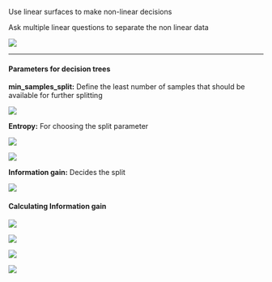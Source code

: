 Use linear surfaces to make non-linear decisions&nbsp;

Ask multiple linear questions to separate the non linear data&nbsp;

 ![](https://cdn-images-1.medium.com/max/1600/1*dIIa0UYrTCuSwlOAeFhlTA.png)

* * *

#### Parameters for decision&nbsp;trees

**min\_samples\_split:** Define the least number of samples that should be available for further splitting&nbsp;

 ![](https://cdn-images-1.medium.com/max/1600/1*3107zDFN-2VhumbLCRLQvw.png)

**Entropy:** For choosing the split parameter&nbsp;

 ![](https://cdn-images-1.medium.com/max/2000/1*P3CYFwcxXZ9kspAZxkdm6g.png)

 ![](https://cdn-images-1.medium.com/max/2000/1*FrrEjVlD0-Dv_KqYY6CbXw.png)

**Information gain:** Decides the split&nbsp;

 ![](https://cdn-images-1.medium.com/max/2000/1*mFPSk9_wlChSb38lzpGZCw.png)

#### Calculating Information gain

 ![](https://cdn-images-1.medium.com/max/2000/1*3HJX2KAbsrdkI1EYWIuorw.png)

 ![](https://cdn-images-1.medium.com/max/1600/1*IIl7PUK77p02S6vCnZX0Aw.png)

 ![](https://cdn-images-1.medium.com/max/2000/1*IIl7PUK77p02S6vCnZX0Aw.png)

 ![](https://cdn-images-1.medium.com/max/1600/1*JVm63DxE9MMQK6ez2eVAaQ.png)
